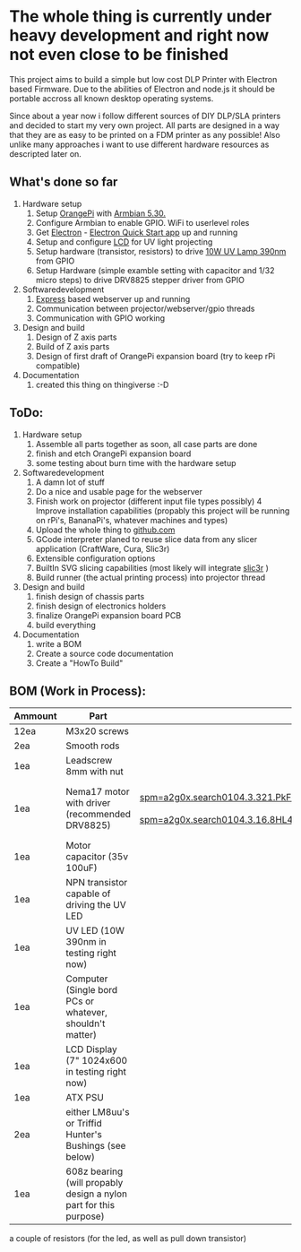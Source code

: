 The whole thing is currently under heavy development and right now not even close to be finished
=
This project aims to build a simple but low cost DLP Printer with Electron based Firmware. Due to the abilities of Electron and node.js it should be portable accross all known desktop operating systems.

Since about a year now i follow different sources of DIY DLP/SLA printers and decided to start my very own project.
All parts are designed in a way that they are as easy to be printed on a FDM printer as any possible! Also unlike many approaches i want to use different hardware resources as descripted later on.

What's done so far
-
1. Hardware setup
	1. Setup [OrangePi](https://de.aliexpress.com/item/Orange-Pi-Lite-SET7-Orange-Pi-Lite-Transparent-ABS-Case-Power-Cable-8GB-Class-10-Micro/32662461489.html?spm=a2g0x.search0104.3.29.THMouA&ws_ab_test=searchweb0_0,searchweb201602_2_10152_10065_10151_10068_5430020_10304_10307_10137_10060_10302_10155_10154_5370011_10056_10055_10054_10059_100031_10099_5400020_5410011_10103_10102_10052_10053_10142_10107_10050_10051_5380020_10326_10084_10083_10080_10082_10081_10177_10110_10111_5420020_10112_5390011_10113_10114_10312_10313_10314_10315_10078_10079_10073,searchweb201603_4,ppcSwitch_5&btsid=8c0885b5-e103-490e-a7d3-0efbbd7d0d90&algo_expid=1728da27-c923-4d5e-a114-87aa6359754b-3&algo_pvid=1728da27-c923-4d5e-a114-87aa6359754b&transAbTest=ae803_3) with [Armbian 5.30.](https://www.armbian.com/)
	2. Configure Armbian to enable GPIO. WiFi to userlevel roles
	3. Get [Electron](https://electron.atom.io/) - [Electron Quick Start app](https://github.com/electron/electron-quick-start) up and running
	4. Setup and configure [LCD](https://de.aliexpress.com/item/7inch-1024-600-IPS-Screen-LCD-Monitor-TFT-EJ070NA-01J-2AV-HDMI-VGA-for-Raspberry-n/32809145185.html?spm=a2g0s.9042311.0.0.9kLIRD) for UV light projecting
	5. Setup hardware (transistor, resistors) to drive [10W UV Lamp 390nm](https://de.aliexpress.com/item/High-power-LED-chip-UV-COB-Purple-Light-360Nm-370Nm-380Nm-390Nm-400Nm-410Nm-3W-5W/32804292618.html?spm=a2g0s.9042311.0.0.6JSQ4i) from GPIO
	6. Setup Hardware (simple examble setting with capacitor and 1/32 micro steps) to drive DRV8825 stepper driver from GPIO
2. Softwaredevelopment
	1. [Express](http://expressjs.com/) based webserver up and running
	2. Communication between projector/webserver/gpio threads
	3. Communication with GPIO working
3. Design and build
	1. Design of Z axis parts
	2. Build of Z axis parts
	3. Design of first draft of OrangePi expansion board (try to keep rPi compatible)
4. Documentation
	1. created this thing on thingiverse :-D

ToDo:
-
1. Hardware setup
	1. Assemble all parts together as soon, all case parts are done
	2. finish and etch OrangePi expansion board
	3. some testing about burn time with the hardware setup
2. Softwaredevelopment
	1. A damn lot of stuff
	2. Do a nice and usable page for the webserver
	3. Finish work on projector (different input file types possibly)
	4 Improve installation capabilities (propably this project will be running on rPi's, BananaPi's, whatever machines and types)
	5. Upload the whole thing to [github.com](https://github.com)
	6. GCode interpreter planed to reuse slice data from any slicer application (CraftWare, Cura, Slic3r)
	7. Extensible configuration options
	8. BuiltIn SVG slicing capabilities (most likely will integrate [slic3r](http://slic3r.org/) )
	9. Build runner (the actual printing process) into projector thread
3. Design and build
	1. finish design of chassis parts
    2. finish design of electronics holders
    3. finalize OrangePi expansion board PCB
    4. build everything
4. Documentation
	1. write a BOM
	2. Create a source code documentation
	3. Create a "HowTo Build"

BOM (Work in Process):
-
| Ammount | Part | Common pricing |
| --- | --- | ---: |
| 12ea | M3x20 screws | < 3€ |
| 2ea | Smooth rods | [8,41 €] (https://de.aliexpress.com/item/2pcs-8mm-8x300-linear-shaft-3d-printer-8mm-x-300mm-Cylinder-Liner-Rail-Linear-Shaft-axis/32628740012.html?spm=a2g0s.9042311.0.0.lziA4N) |
| 1ea | Leadscrew 8mm with nut | [3,27 €] (https://de.aliexpress.com/item/2pcs-8mm-8x300-linear-shaft-3d-printer-8mm-x-300mm-Cylinder-Liner-Rail-Linear-Shaft-axis/32628740012.html?spm=a2g0s.9042311.0.0.lziA4N) |
| 1ea | Nema17 motor with driver (recommended DRV8825) | [6,31 €] (https://de.aliexpress.com/item/Free-shipping-and-Quality-17HS3401-4-lead-Nema-17-Stepper-Motor-42-motor-42BYGH-1-3A/32825709008.html?spm=a2g0x.search0104.3.321.PkFEyf&ws_ab_test=searchweb0_0,searchweb201602_2_10152_10065_10151_10068_5400011_5430020_5410020_10304_10307_10137_10060_10302_10155_10154_5370011_10056_10055_10054_10059_100031_10099_10103_10102_10052_10053_10142_10107_10050_10051_5380020_10326_10084_10083_10080_10082_10081_10177_10110_10111_10112_5390011_10113_10114_10312_10313_10314_10315_10078_10079_10073_5420011,searchweb201603_2,ppcSwitch_5&btsid=956cc348-5d3e-42a4-ba36-6754f0e16fe9&algo_expid=1fa0fe80-1427-4456-b6eb-05c0bc7d8df5-47&algo_pvid=1fa0fe80-1427-4456-b6eb-05c0bc7d8df5&transAbTest=ae803_3) + [0,97 €] (https://de.aliexpress.com/item/3d-printer-parts-1PCS-3D-Printer-Stepstick-Drv8825-Stepper-Motor-Driver-Reprap-4-PCB-Board-Free/32730083944.html?spm=a2g0x.search0104.3.16.8HL41p&ws_ab_test=searchweb0_0,searchweb201602_2_10152_10065_10151_10068_5430020_5410020_10304_10307_10137_10060_10302_10155_10154_5370011_10056_10055_10054_10059_100031_10099_5400020_10103_10102_10052_10053_10142_10107_10050_10051_5380020_10326_10084_10083_10080_10082_10081_10177_10110_10111_10112_5390011_10113_10114_10312_10313_10314_10315_10078_10079_10073_5420011,searchweb201603_2,ppcSwitch_5&btsid=4791d613-fc35-4765-b6bb-52fbec85cbb7&algo_expid=27ff1b88-d7ad-4fad-9a64-54efe358eaf9-2&algo_pvid=27ff1b88-d7ad-4fad-9a64-54efe358eaf9&transAbTest=ae803_3) |
| 1ea | Motor capacitor (35v 100uF) | < 0,50 € |
| 1ea | NPN transistor capable of driving the UV LED | < 1,00 € |
| 1ea | UV LED (10W 390nm in testing right now) | [3,99 €] (https://de.aliexpress.com/item/High-power-LED-chip-UV-COB-Purple-Light-360Nm-370Nm-380Nm-390Nm-400Nm-410Nm-3W-5W/32804292618.html?spm=a2g0s.9042311.0.0.Tp7Zzh) |
| 1ea | Computer (Single bord PCs or whatever, shouldn't matter) | [13,69] (https://de.aliexpress.com/item/Orange-Pi-Lite-Support-ubuntu-linux-and-android-mini-PC-Beyond-and-Compatible-with-Raspberry/32662738571.html?spm=a2g0s.9042311.0.0.Tp7Zzh)
| 1ea | LCD Display (7" 1024x600 in testing right now) | [21,50] (https://de.aliexpress.com/item/7inch-1024-600-IPS-Screen-LCD-Monitor-TFT-EJ070NA-01J-2AV-HDMI-VGA-for-Raspberry-n/32809145185.html?spm=a2g0s.9042311.0.0.Tp7Zzh) |
| 1ea | ATX PSU | used ones usually as low as 5,00 - 10,00 € |
| 2ea | either LM8uu's or Triffid Hunter's Bushings (see below) | printed |
| 1ea | 608z bearing (will propably design a nylon part for this purpose) | <1,00 € |


a couple of resistors (for the led, as well as pull down transistor)
